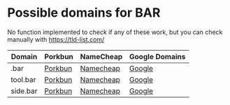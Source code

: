 # Possible domains for BAR

No function implemented to check if any of these work, but you can check manually with https://tld-list.com/

| Domain | Porkbun | NameCheap | Google Domains |
|---|---|---|---|
| .bar | [Porkbun](https://porkbun.com/checkout/search?prb=e814663da1&tlds=&idnLanguage=&search=search&q=.bar) | [Namecheap](https://www.namecheap.com/domains/registration/results/?domain=.bar) | [Google](https://domains.google.com/registrar/search?searchTerm=.bar) |
| tool.bar | [Porkbun](https://porkbun.com/checkout/search?prb=e814663da1&tlds=&idnLanguage=&search=search&q=tool.bar) | [Namecheap](https://www.namecheap.com/domains/registration/results/?domain=tool.bar) | [Google](https://domains.google.com/registrar/search?searchTerm=tool.bar) |
| side.bar | [Porkbun](https://porkbun.com/checkout/search?prb=e814663da1&tlds=&idnLanguage=&search=search&q=side.bar) | [Namecheap](https://www.namecheap.com/domains/registration/results/?domain=side.bar) | [Google](https://domains.google.com/registrar/search?searchTerm=side.bar) |

